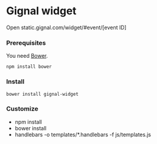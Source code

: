 # Gignal widget

Open static.gignal.com/widget/#event/[event ID]

### Prerequisites

You need [Bower](http://twitter.github.com/bower/).

	npm install bower

### Install

	bower install gignal-widget

### Customize

* npm install
* bower install
* handlebars -o templates/*.handlebars -f js/templates.js
